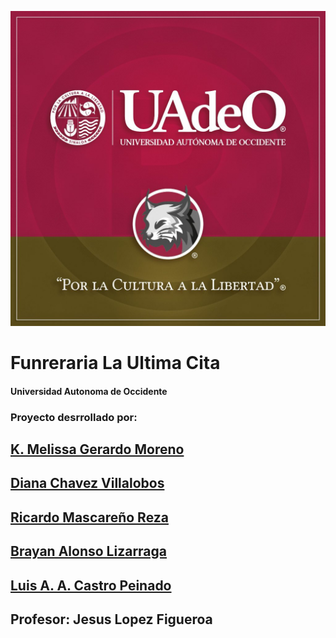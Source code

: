 ![LINCES](PIC_LINCES.jpeg)
# Funreraria La Ultima Cita
#### Universidad Autonoma de Occidente

### Proyecto desrrollado por:

## [K. Melissa Gerardo Moreno](https://github.com/Melissagerardo)
## [Diana Chavez Villalobos](https://github.com/dian828)
## [Ricardo Mascareño Reza](https://github.com/Falconx94)
## [Brayan Alonso Lizarraga](https://github.com/)
## [Luis A. A. Castro Peinado](https://github.com/luis-acp)

## Profesor: Jesus Lopez Figueroa